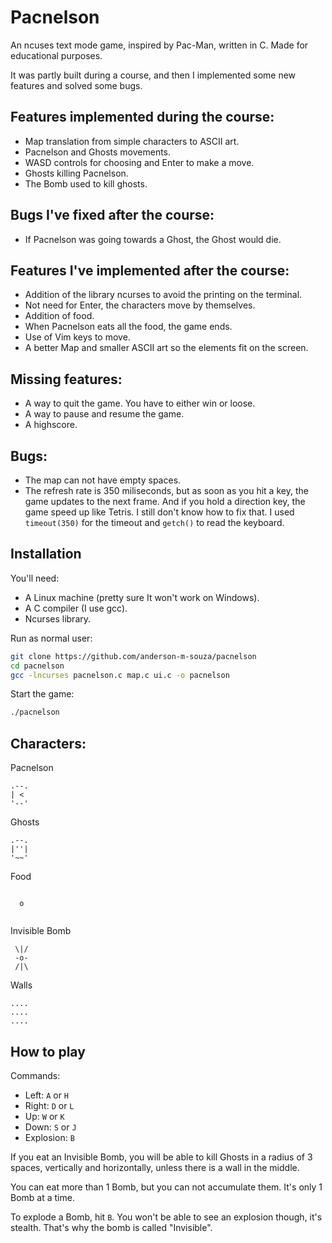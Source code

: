 # Pacnelson

An ncuses text mode game, inspired by Pac-Man, written in C. Made for educational purposes.

It was partly built during a course, and then I implemented some new features and solved some bugs.

## Features implemented during the course:

- Map translation from simple characters to ASCII art.
- Pacnelson and Ghosts movements.
- WASD controls for choosing and Enter to make a move.
- Ghosts killing Pacnelson.
- The Bomb used to kill ghosts.

## Bugs I've fixed after the course:

- If Pacnelson was going towards a Ghost, the Ghost would die.

## Features I've implemented after the course:

- Addition of the library ncurses to avoid the printing on the terminal.
- Not need for Enter, the characters move by themselves.
- Addition of food.
- When Pacnelson eats all the food, the game ends.
- Use of Vim keys to move.
- A better Map and smaller ASCII art so the elements fit on the screen.

## Missing features:

- A way to quit the game. You have to either win or loose.
- A way to pause and resume the game.
- A highscore.

## Bugs:

- The map can not have empty spaces.
- The refresh rate is 350 miliseconds, but as soon as you hit a key, the game updates to the next frame. And if you hold a direction key, the game speed up like Tetris. I still don't know how to fix that. I used `timeout(350)` for the timeout and `getch()` to read the keyboard.

## Installation

You'll need:
- A Linux machine (pretty sure It won't work on Windows).
- A C compiler (I use gcc).
- Ncurses library.

Run as normal user:

``` sh
git clone https://github.com/anderson-m-souza/pacnelson
cd pacnelson
gcc -lncurses pacnelson.c map.c ui.c -o pacnelson
```

Start the game:

``` sh
./pacnelson
```

## Characters:

Pacnelson
```
.--.
| < 
'--'
```

Ghosts
```
.--.
|''|
'~~'
```

Food
```
    
  o 
    
```

Invisible Bomb
```
 \|/
 -o-
 /|\

```

Walls
```
....
....
....
```

## How to play

Commands:
- Left:      `A` or `H`
- Right:     `D` or `L`
- Up:        `W` or `K`
- Down:      `S` or `J`
- Explosion: `B`

If you eat an Invisible Bomb, you will be able to kill Ghosts in a radius of 3 spaces, vertically and horizontally, unless there is a wall in the middle.

You can eat more than 1 Bomb, but you can not accumulate them. It's only 1 Bomb at a time.

To explode a Bomb, hit `B`. You won't be able to see an explosion though, it's stealth. That's why the bomb is called "Invisible".

